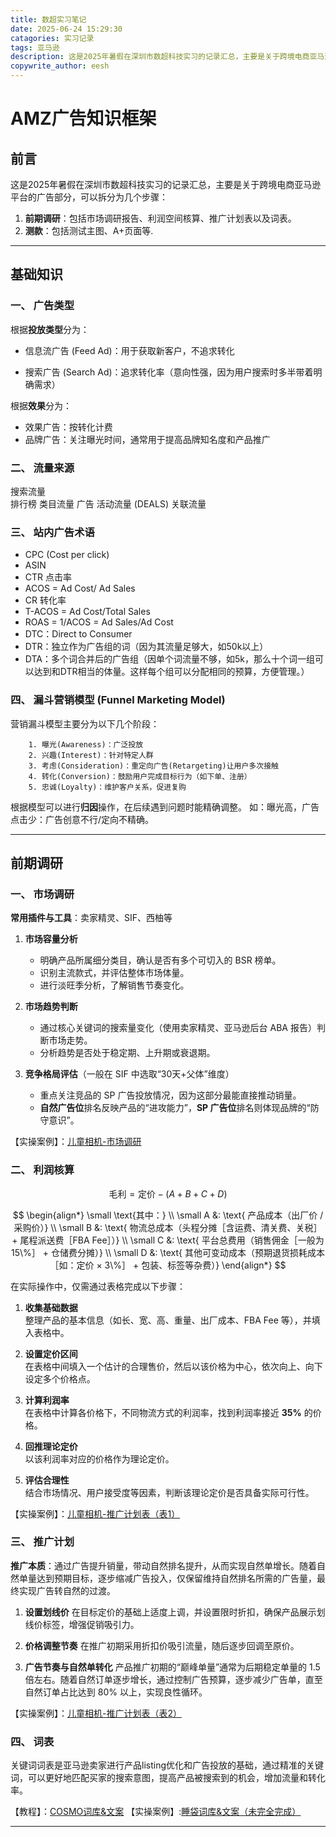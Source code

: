 ```yaml
---
title: 数超实习笔记
date: 2025-06-24 15:29:30
catagories: 实习记录
tags: 亚马逊
description: 这是2025年暑假在深圳市数超科技实习的记录汇总，主要是关于跨境电商亚马逊平台的广告部分。
copywrite_author: eesh
---
```


# AMZ广告知识框架

## 前言

这是2025年暑假在深圳市数超科技实习的记录汇总，主要是关于跨境电商亚马逊平台的广告部分，可以拆分为几个步骤：
1. **前期调研**：包括市场调研报告、利润空间核算、推广计划表以及词表。
2. **测款**：包括测试主图、A+页面等.

---

## 基础知识

### 一、 广告类型
  
根据**投放类型**分为：

- 信息流广告 (Feed Ad)：用于获取新客户，不追求转化  

- 搜索广告 (Search Ad)：追求转化率（意向性强，因为用户搜索时多半带着明确需求）

根据**效果**分为：
- 效果广告：按转化计费
- 品牌广告：关注曝光时间，通常用于提高品牌知名度和产品推广

### 二、 流量来源  

   搜索流量  
   排行榜
   类目流量
   广告
   活动流量 (DEALS)
   关联流量

### 三、 站内广告术语  
 
- CPC (Cost per click)
- ASIN
- CTR 点击率
- ACOS = Ad Cost/ Ad Sales
- CR 转化率
- T-ACOS = Ad Cost/Total Sales
- ROAS = 1/ACOS = Ad Sales/Ad Cost
- DTC：Direct to Consumer
- DTR：独立作为广告组的词（因为其流量足够大，如50k以上）
- DTA：多个词合并后的广告组（因单个词流量不够，如5k，那么十个词一组可以达到和DTR相当的体量。这样每个组可以分配相同的预算，方便管理。）

### 四、 漏斗营销模型 (Funnel Marketing Model)  
营销漏斗模型主要分为以下几个阶段：  

        1. 曝光(Awareness)：广泛投放
        2. 兴趣(Interest)：针对特定人群
        3. 考虑(Consideration)：重定向广告(Retargeting)让用户多次接触
        4. 转化(Conversion)：鼓励用户完成目标行为（如下单、注册）
        5. 忠诚(Loyalty)：维护客户关系，促进复购
根据模型可以进行**归因**操作，在后续遇到问题时能精确调整。
如：曝光高，广告点击少：广告创意不行/定向不精确。

---

## 前期调研

### 一、 市场调研

**常用插件与工具**：卖家精灵、SIF、西柚等

1. **市场容量分析**
   - 明确产品所属细分类目，确认是否有多个可切入的 BSR 榜单。
   - 识别主流款式，并评估整体市场体量。
   - 进行淡旺季分析，了解销售节奏变化。

2. **市场趋势判断**
   - 通过核心关键词的搜索量变化（使用卖家精灵、亚马逊后台 ABA 报告）判断市场走势。
   - 分析趋势是否处于稳定期、上升期或衰退期。

3. **竞争格局评估**（一般在 SIF 中选取“30天+父体”维度）
   - 重点关注竞品的 SP 广告投放情况，因为这部分最能直接推动销量。
   - **自然广告位**排名反映产品的“进攻能力”，**SP 广告位**排名则体现品牌的“防守意识”。


【实操案例】：[儿童相机-市场调研](D:/数超实习/儿童相机/【数超】鑫万宏-儿童相机-市场调研&广告分析-20250611.docx)

### 二、 利润核算

$$
\text{毛利} = \text{定价} - (A + B + C + D)
$$

$$
\begin{align*}
\small
\text{其中：} \\
\small
A &: \text{ 产品成本（出厂价 / 采购价）} \\
\small
B &: \text{ 物流总成本（头程分摊［含运费、清关费、关税］ + 尾程派送费［FBA Fee］）} \\
\small
C &: \text{ 平台总费用（销售佣金［一般为15\%］ + 仓储费分摊）} \\
\small
D &: \text{ 其他可变动成本（预期退货损耗成本［如：定价 × 3\%］ + 包装、标签等杂费）}
\end{align*}
$$

在实际操作中，仅需通过表格完成以下步骤：

1. **收集基础数据**  
   整理产品的基本信息（如长、宽、高、重量、出厂成本、FBA Fee 等），并填入表格中。

2. **设置定价区间**  
   在表格中间填入一个估计的合理售价，然后以该价格为中心，依次向上、向下设定多个价格点。

3. **计算利润率**  
   在表格中计算各价格下，不同物流方式的利润率，找到利润率接近 **35%** 的价格。

4. **回推理论定价**  
   以该利润率对应的价格作为理论定价。

5. **评估合理性**  
   结合市场情况、用户接受度等因素，判断该理论定价是否具备实际可行性。

【实操案例】：[儿童相机-推广计划表（表1）](D:/数超实习/数超实习笔记/【数超】鑫万宏-儿童相机-推广计划表(最终版)-20250611.xlsx)


### 三、 推广计划

**推广本质**：通过广告提升销量，带动自然排名提升，从而实现自然单增长。随着自然单量达到预期目标，逐步缩减广告投入，仅保留维持自然排名所需的广告量，最终实现广告转自然的过渡。

1. **设置划线价**
在目标定价的基础上适度上调，并设置限时折扣，确保产品展示划线价标签，增强促销吸引力。

2. **价格调整节奏**
在推广初期采用折扣价吸引流量，随后逐步回调至原价。

3. **广告节奏与自然单转化**
产品推广初期的“巅峰单量”通常为后期稳定单量的 1.5 倍左右。随着自然订单逐步增长，通过控制广告预算，逐步减少广告单，直至自然订单占比达到 80% 以上，实现良性循环。

【实操案例】：[儿童相机-推广计划表（表2）](D:/数超实习/数超实习笔记/【数超】鑫万宏-儿童相机-推广计划表(最终版)-20250611.xlsx)

### 四、 词表  

关键词词表是亚马逊卖家进行产品listing优化和广告投放的基础，通过精准的关键词，可以更好地匹配买家的搜索意图，提高产品被搜索到的机会，增加流量和转化率。

【教程】：[COSMO词库&文案](D:/数超实习/数超实习笔记/【数超】企业陪跑_COSMO词库&文案_课程大纲.pdf)
【实操案例】:[睡袋词库&文案（未完全完成）](D:/数超实习/儿童相机/【数超】敏趣睡袋-关键词词表.xlsx)

---


